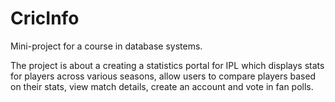 # CricInfo
Mini-project for a course in database systems.

The project is about a creating a statistics portal for IPL which displays stats for players across various seasons, allow users 
to compare players based on their stats, view match details, create an account and vote in fan polls.
